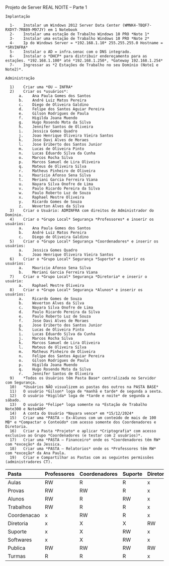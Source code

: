 Projeto de Server REAL NOITE – Parte 1


    Implantação

      1-	Instalar um Windows 2012 Server Data Center (WMNK4-TBQF7-RXDY7-7RB89-M97JY) em 1 Notebook 
      2-	Instalar uma estação de Trabalho Windows 10 PRO *Note 1*
      3-	Instalar uma estação de Trabalho Windows 10 PRO *Note 2*
      4-	Ip do Windows Server = *192.168.1.10* 255.255.255.0 Hostname = *SRVINFRA*
      5-	Instalar o AD = infra.senac com o DNS integrado.
      6-	Instalar o *DHCP* para distribuir endereçamento para as estações. *192.168.1.100* até *192.168.1.250*, *Gateway 192.168.1.254*
      7-	Ingressar as *2 Estações de Trabalho no seu Domínio (Note1 e Note2)*.

    Administração

      1)	Criar uma *OU – INFRA*
      2)	Criar os *usuários*:
          a.	Ana Paula Gomes dos Santos
          b.	André Luiz Matos Pereira
          c.	Diego de Oliveira Galdino
          d.	Felipe dos Santos Aguiar Pereira
          e.	Gilson Rodrigues de Paula
          f.	Higilda Joana Muendo
          g.	Hugo Rosendo Mota da Silva
          h.	Jennifer Santos de Oliveira
          i.	Jessica Gomes Quadro
          j.	Joao Henrique Oliveira Vieira Santos
          k.	Jose Davi Alves de Moraes
          l.	Jose Eriberto dos Santos Junior
          m.	Lucas de Oliveira Pinto
          n.	Lucas Eduardo Silva da Cunha
          o.	Marcos Rocha Silva
          p.	Marcos Samuel de Lira Oliveira
          q.	Mateus de Oliveira Silva
          r.	Matheus Pinheiro de Oliveira
          s.	Mauricio Afonso Sena Silva
          t.	Meriani Garcia Ferreira Viana
          u.	Nayara Silva Onofre de Lima
          v.	Paulo Ricardo Pereira da Silva
          w.	Paulo Roberto Luz de Souza
          x.	Raphael Mestre Oliveira
          y.	Ricardo Gomes de Souza
          z.	Weverton Alves da Silva
      3)	Criar o Usuário: ADMINFRA com direitos de Administrador do Domínio.
      4)	Criar o *Grupo Local* Segurança *Professores* e inserir os usuários: 
          a.	Ana Paula Gomes dos Santos
          b.	André Luiz Matos Pereira
          c.	Diego de Oliveira Galdino
      5)	Criar o *Grupo Local* Segurança *Coordenadores* e inserir os usuários: 
          a.	Jessica Gomes Quadro
          b.	Joao Henrique Oliveira Vieira Santos
      6)	Criar o *Grupo Local* Segurança *Suporte* e inserir os usuários: 
          a.	Mauricio Afonso Sena Silva
          b.	Meriani Garcia Ferreira Viana
      7)	Criar o *Grupo Local* Segurança *Diretoria* e inserir o usuário: 
          a.	Raphael Mestre Oliveira
      8)	Criar o *Grupo Local* Segurança *Alunos* e inserir os usuários: 
          a.	Ricardo Gomes de Souza
          b.	Weverton Alves da Silva
          c.	Nayara Silva Onofre de Lima
          d.	Paulo Ricardo Pereira da Silva
          e.	Paulo Roberto Luz de Souza
          f.	Jose Davi Alves de Moraes
          g.	Jose Eriberto dos Santos Junior
          h.	Lucas de Oliveira Pinto
          i.	Lucas Eduardo Silva da Cunha
          j.	Marcos Rocha Silva
          k.	Marcos Samuel de Lira Oliveira
          l.	Mateus de Oliveira Silva
          m.	Matheus Pinheiro de Oliveira
          n.	Felipe dos Santos Aguiar Pereira
          o.	Gilson Rodrigues de Paula
          p.	Higilda Joana Muendo
          q.	Hugo Rosendo Mota da Silva
          r.	Jennifer Santos de Oliveira
      9)	*Todos os Usuários têm Pasta Base* centralizada no Servidor com Segurança.
      10)	*Usuários NÃO visualizem as pastas dos outros na PASTA BASE*
      11)	O usuário *Gilson* loga de *manhã e tarde* de segunda a sexta.
      12)	O usuário *Higilda* loga de *tarde e noite* de segunda a sábado.
      13)	O usuário *Felipe* loga somente na *Estação de Trabalho Note300 e Note400*
      14)	A conta do Usuário *Nayara vence* em *15/12/2024*
      15)	Criar uma *PASTA – Ex-Alunos com um conteúdo de mais de 100 MB* e *Compactar o Conteúdo* com acesso somente dos Coordenadores e Diretoria.
      16)	Criar a Pasta *Projeto* e aplicar *Criptografia* com acesso exclusivo ao Grupo *Coordenadores (e testar com 2 usuários)*.  
      17)	Criar uma *PASTA – Financeiro* onde os *Coordenadores têm RW* com *exceção* da Jessica.
      18)	Criar uma *PASTA – Relatorios* onde os *Professores têm RW* com *exceção* da Ana Paula.
      19)	Criar e Compartilhar as Pastas com as seguintes permissões (administradores CT).

|	Pasta	|	Professores	|	Coordenadores	|	Suporte	|	Diretoria	|	Alunos	|
|	:--	|	:--	|	:--	|	:--	|	:--	|	:--	|
|	Aulas	|	RW	|	R	|	R	|	x	|	R	|
|	Provas	|	RW	|	RW	|	R	|	x	|	x	|
|	Alunos	|	RW	|	R	|	RW	|	x	|	RW	|
|	Trabalhos	|	RW	|	R	|	R	|	x	|	RW	|
|	Coordenacao	|	x	|	RW	|	R	|	x	|	x	|
|	Diretoria	|	x	|	X	|	X	|	RW	|	x	|
|	Suporte	|	x	|	X	|	RW	|	x	|	x	|
|	Softwares	|	x	|	X	|	RW	|	x	|	x	|
|	Publica	|	RW	|	RW	|	RW	|	RW	|	RW	|
|	Turmas	|	R	|	R	|	R	|	x	|	RW	|
